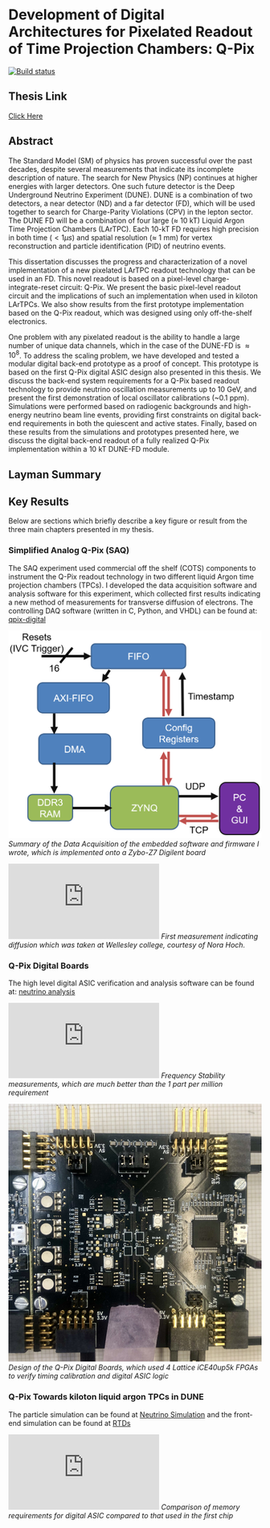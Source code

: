 # Development of Digital Architectures for Pixelated Readout of Time Projection Chambers: Q-Pix

[![Build status](https://github.com/dcroote/stanford-thesis-example/workflows/CI/badge.svg?branch=master)](https://github.com/dcroote/stanford-thesis-example/actions?query=workflow%3ACI+branch%3Amaster)

## Thesis Link

[Click Here](https://github.com/kkeefe/qp_dissertation/blob/main/keefe_qpix_thesis_2023_final.pdf)

## Abstract

The Standard Model (SM) of physics has proven successful over the past decades, despite several measurements that indicate its incomplete description of nature.
The search for New Physics (NP) continues at higher energies with larger detectors.
One such future detector is the Deep Underground Neutrino Experiment (DUNE).
DUNE is a combination of two detectors, a near detector (ND) and a far detector (FD), which will be used together to search for Charge-Parity Violations (CPV) in the lepton sector.
The DUNE FD will be a combination of four large ($\approx$ 10 kT) Liquid Argon Time Projection Chambers (LArTPC).
Each 10-kT FD requires high precision in both time ($< 1 \mu s$) and spatial resolution ($\approx$ 1 mm) for vertex reconstruction and particle identification (PID) of neutrino events.

This dissertation discusses the progress and characterization of a novel implementation of a new pixelated LArTPC readout technology that can be used in an FD.
This novel readout is based on a pixel-level charge-integrate-reset circuit: Q-Pix.
We present the basic pixel-level readout circuit and the implications of such an implementation when used in kiloton LArTPCs.
We also show results from the first prototype implementation based on the Q-Pix readout, which was designed using only off-the-shelf electronics.

One problem with any pixelated readout is the ability to handle a large number of unique data channels, which in the case of the DUNE-FD is $\approx 10^8$.
To address the scaling problem, we have developed and tested a modular digital back-end prototype as a proof of concept.
This prototype is based on the first Q-Pix digital ASIC design also presented in this thesis.
We discuss the back-end system requirements for a Q-Pix based readout technology to provide neutrino oscillation measurements up to 10 GeV, and present the first demonstration of local oscillator calibrations (~0.1 ppm).
Simulations were performed based on radiogenic backgrounds and high-energy neutrino beam line events, providing first constraints on digital back-end requirements in both the quiescent and active states.
Finally, based on these results from the simulations and prototypes presented here, we discuss the digital back-end readout of a fully realized Q-Pix implementation within a 10 kT DUNE-FD module.

## Layman Summary

## Key Results

Below are sections which briefly describe a key figure or result from the three main chapters presented in my thesis.


### Simplified Analog Q-Pix (SAQ)

The SAQ experiment used commercial off the shelf (COTS) components to instrument the Q-Pix readout technology in two different liquid Argon time projection chambers (TPCs).
I developed the data acquisition software and analysis software for this experiment, which collected first results indicating a new method of measurements for transverse diffusion of electrons.
The controlling DAQ software (written in C, Python, and VHDL) can be found at: [qpix-digital](https://github.com/kkeefe/qpix-digital/tree/master)

![DAQ Summary](https://github.com/kkeefe/qp_dissertation/blob/main/images/saq_daq_firmware_summary.png)
*Summary of the Data Acquisition of the embedded software and firmware I wrote, which is implemented onto a Zybo-Z7 Digilent board*

![First Diffusion Hints](https://github.com/kkeefe/qp_dissertation/blob/main/images/SAQ_first_diffusion_measurement.pdf)
*First measurement indicating diffusion which was taken at Wellesley college, courtesy of Nora Hoch.*

### Q-Pix Digital Boards

The high level digital ASIC verification and analysis software can be found at: [neutrino analysis](https://github.com/kkeefe/neutAna)

![Frequency Stability](https://github.com/kkeefe/qp_dissertation/blob/main/images/interrogation_ppm_diff.pdf)
*Frequency Stability measurements, which are much better than the 1 part per million requirement*

![QDB Design](https://github.com/kkeefe/qp_dissertation/blob/main/images/qdb_closeup.jpg)
*Design of the Q-Pix Digital Boards, which used 4 Lattice iCE40up5k FPGAs to verify timing calibration and digital ASIC logic*


### Q-Pix Towards kiloton liquid argon TPCs in DUNE

The particle simulation can be found at [Neutrino Simulation](https://github.com/kkeefe/qpixg4) and the front-end simulation can be found at [RTDs](https://github.com/kkeefe/qpixrtd)

![DF No Label](https://github.com/kkeefe/qp_dissertation/blob/main/images/df_nolabel_line.pdf)
*Comparison of memory requirements for digital ASIC compared to that used in the first chip*
